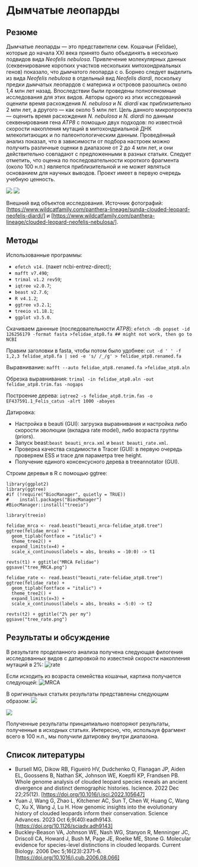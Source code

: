 # Дымчатые леопарды

## Резюме

Дымчатые леопарды — это представители сем. Кошачьи (Felidae), которые до начала XXI века принято было объединять в несколько подвидов вида _Neofelis nebulosa_. Привлечение молекулярных данных (секвенирование коротких участков нескольких митохондриальных генов) показало, что дымчатого леопарда с о. Борнео следует выделить из вида _Neofelis nebulosa_ в отдельный вид _Neofelis diardi_, поскольку предки дымчатых леопардов с материка и островов разошлись около 1,4 млн лет назад. Впоследствии были проведены полногеномные исследования для этих видов. Авторы одного из этих исследований оценили время расхождения _N. nebulosa_ и _N. diardi_ как приблизительно 2 млн лет, а другого — как около 5 млн лет.
Цель данного микропроекта — оценить время расхождения _N. nebulosa_ и _N. diardi_ по данным секвенирования гена _ATP8_ с помощью двух подходов: по известной скорости накопления мутаций в митохондриальной ДНК млекопитающих и по палеонтологическим данным.
Проведённый анализ показал, что в зависимости от подбора настроек можно получить различные оценки в диапазоне от 2 до 4 млн лет, и они действительно совпадают с предложенными в разных статьях.
Следует отметить, что оценка по последовательности короткого фрагмента (около 100 н.п.) является приблизительной и не может являться основанием для научных выводов. Проект имеет в первую очередь учебную ценность.

![](Neofelis_diardi.jpg)
![](Neofelis_nebulosa.jpg)

Внешний вид объектов исследования. Источник фотографий: [https://www.wildcatfamily.com/panthera-lineage/sunda-clouded-leopard-neofelis-diardi/] и [https://www.wildcatfamily.com/panthera-lineage/clouded-leopard-neofelis-nebulosa/].

## Методы

Использованные программы: 
  * `efetch v14.` (пакет ncbi-entrez-direct);
  * `mafft v7.490`;
  * `trimal v1.2 rev59`;
  * `iqtree v2.0.7`;
  * `beast v2.7.6`;
  * `R v4.1.2`;
  * `ggtree v3.2.1`;
  * `treeio v1.18.1`;
  * `ggplot v3.5.0`.

Скачиваем даннные (последовательности _ATP8_):
`efetch -db popset -id 126256179 -format fasta >felidae_atp8.fa ## might not work, then go to NCBI`

Правим заголовки в fasta, чтобы потом было удобнее:
`cut -d ' ' -f 1,2,3 felidae_atp8.fa | sed -e 's/ /_/g' > felidae_atp8.renamed.fa`

Выравнивание: 
`mafft --auto felidae_atp8.renamed.fa >felidae_atp8.aln`

Обрезка выравнивания:
`trimal -in felidae_atp8.aln -out felidae_atp8.trim.fas -nogaps`

Построение дерева:
`iqtree2 -s felidae_atp8.trim.fas -o EF437591.1_Felis_catus -alrt 1000 -abayes`

Датировка:
- Настройка в beauti (GUI): загрузка выравнивания и настройка либо скорости эволюции (вкладка rate model), либо возраста группы (priors).
- Запуск beast:`beast beauti_mrca.xml` и `beast beauti_rate.xml`.
- Проверка качества сходимости в Tracer ­(GUI): в первую очередь проверяем ESS и trace для параметра tree height.
- Получение единого консенсусного дерева в treeannotator (GUI).

Строим деревья в R с помощью ggtree:
```{r}
library(ggplot2)
library(ggtree)
#if (!require("BiocManager", quietly = TRUE))
#    install.packages("BiocManager")
#BiocManager::install("treeio")

library(treeio)

felidae_mrca <- read.beast("beauti_mrca-felidae_atp8.tree")
ggtree(felidae_mrca) + 
  geom_tiplab(fontface = "italic") + 
  theme_tree2() + 
  expand_limits(x=4) +
  scale_x_continuous(labels = abs, breaks = -10:0) -> t1

revts(t1) + ggtitle("MRCA Felidae")
ggsave("tree_MRCA.png")

felidae_rate <- read.beast("beauti_rate-felidae_atp8.tree")
ggtree(felidae_rate) + 
  geom_tiplab(fontface = "italic") + 
  theme_tree2() + 
  expand_limits(x=3) +
  scale_x_continuous(labels = abs, breaks = -5:0) -> t2

revts(t2) + ggtitle("2% per my")
ggsave("tree_rate.png")
```

## Результаты и обсуждение

В результате проделанного анализа получена следующая филогения исследованных видов с датировкой по известной скорости накопления мутаций в 2%: 
![rate](tree_rate.png)

Если исходить из возраста семейства кошачьи, картина получается следующей:
![MRCA](tree_MRCA.png)


В оригинальных статьях результаты представлены следующим образом:
![](Bursell2022.jpg)

![](Yuan2023_cropped.jpg)

Полученные результаты принципиально повторяют результаты, полученные в исходных статьях. Интересно, что, используя фрагмент всего в 100 н.п., мы получили датировку внутри диапазона.

## Список литературы

  - Bursell MG, Dikow RB, Figueiró HV, Dudchenko O, Flanagan JP, Aiden EL, Goossens B, Nathan SK, Johnson WE, Koepfli KP, Frandsen PB. Whole genome analysis of clouded leopard species reveals an ancient divergence and distinct demographic histories. Iscience. 2022 Dec 22;25(12). [https://doi.org/10.1016/j.isci.2022.105647]
  - Yuan J, Wang G, Zhao L, Kitchener AC, Sun T, Chen W, Huang C, Wang C, Xu X, Wang J, Lu H. How genomic insights into the evolutionary history of clouded leopards inform their conservation. Science Advances. 2023 Oct 6;9(40):eadh9143. [https://doi.org/10.1126/sciadv.adh9143]
  - Buckley-Beason VA, Johnson WE, Nash WG, Stanyon R, Menninger JC, Driscoll CA, Howard J, Bush M, Page JE, Roelke ME, Stone G. Molecular evidence for species-level distinctions in clouded leopards. Current Biology. 2006 Dec 5;16(23):2371-6. [https://doi.org/10.1016/j.cub.2006.08.066]

